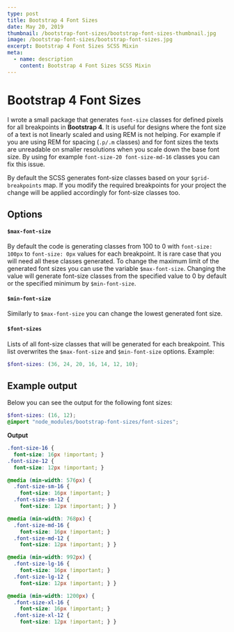 ```yaml
---
type: post
title: Bootstrap 4 Font Sizes
date: May 20, 2019
thumbnail: /bootstrap-font-sizes/bootstrap-font-sizes-thumbnail.jpg
image: /bootstrap-font-sizes/bootstrap-font-sizes.jpg
excerpt: Bootstrap 4 Font Sizes SCSS Mixin
meta:
  - name: description
    content: Bootstrap 4 Font Sizes SCSS Mixin
---
```


# Bootstrap 4 Font Sizes

I wrote a small package that generates `font-size` classes for defined pixels for all breakpoints in **Bootstrap 4**.
It is useful for designs where the font size of a text is not linearly scaled and using REM is not helping. For example if you are using REM for spacing (`.p/.m` classes) and for font sizes the texts are unreadable on smaller resolutions when you scale down the base font size. By using for example `font-size-20 font-size-md-16` classes you can fix this issue.

By default the SCSS generates font-size classes based on your `$grid-breakpoints` map. If you modify the required breakpoints for your project the change will be applied accordingly for font-size classes too.

## Options
#### `$max-font-size`
By default the code is generating classes from 100 to 0 with `font-size: 100px` to `font-size: 0px` values for each breakpoint. It is rare case that you will need all these classes generated. To change the maximum limit of the generated font sizes you can use the variable `$max-font-size`. Changing the value will generate font-size classes from the specified value to 0 by default or the specified minimum by `$min-font-size`.
#### `$min-font-size`
Similarly to `$max-font-size` you can change the lowest generated font size.

#### `$font-sizes`
Lists of all font-size classes that will be generated for each breakpoint. This list overwrites the `$max-font-size` and `$min-font-size` options. Example:
```scss
$font-sizes: (36, 24, 20, 16, 14, 12, 10);
```

## Example output
Below you can see the output for the following font sizes:
```scss
$font-sizes: (16, 12);
@import "node_modules/bootstrap-font-sizes/font-sizes";
```

**Output**
```css
.font-size-16 {
  font-size: 16px !important; }
.font-size-12 {
  font-size: 12px !important; }

@media (min-width: 576px) {
  .font-size-sm-16 {
    font-size: 16px !important; }
  .font-size-sm-12 {
    font-size: 12px !important; } }

@media (min-width: 768px) {
  .font-size-md-16 {
    font-size: 16px !important; }
  .font-size-md-12 {
    font-size: 12px !important; } }

@media (min-width: 992px) {
  .font-size-lg-16 {
    font-size: 16px !important; }
  .font-size-lg-12 {
    font-size: 12px !important; } }

@media (min-width: 1200px) {
  .font-size-xl-16 {
    font-size: 16px !important; }
  .font-size-xl-12 {
    font-size: 12px !important; } }
```
